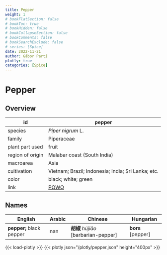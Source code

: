 ```yaml
---
title: Pepper
weight: 1
# bookFlatSection: false
# bookToc: true
# bookHidden: false
# bookCollapseSection: false
# bookComments: false
# bookSearchExclude: false
# series: [Spice]
date: 2022-11-21
author: Gábor Parti
plotly: true
categories: [Spice]
---
```


# Pepper

## Overview

|       id       |                       pepper                      |
|----------------|---------------------------------------------------|
|     species    |                 *Piper nigrum* L.                 |
|     family     |                     Piperaceae                    |
| plant part used|                       fruit                       |
|region of origin|            Malabar coast (South India)            |
|    macroarea   |                        Asia                       |
|   cultivation  | Vietnam; Brazil; Indonesia; India; Sri Lanka; etc.|
|      color     |                black; white; green                |
|      link      |[POWO](https://powo.science.kew.org/taxon/682369-1)|

 ## Names
|         English        |Arabic|              Chinese             |    Hungarian    |
|------------------------|------|----------------------------------|-----------------|
|**pepper;** black pepper|  nan |**胡椒** *hújiāo* [barbarian-pepper]|**bors** [pepper]|

{{< load-plotly >}}
{{< plotly json="/plotly/pepper.json" height="400px" >}}